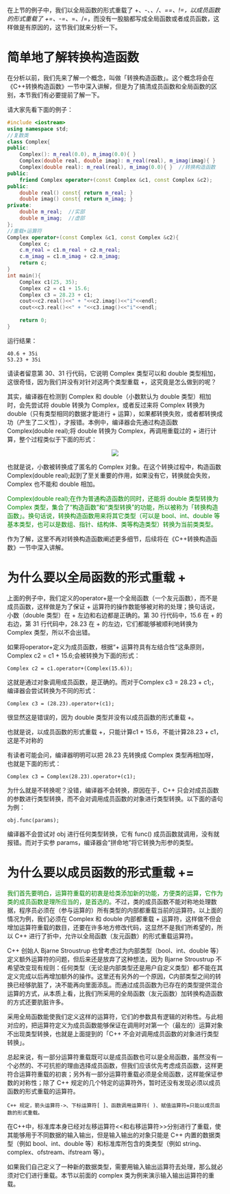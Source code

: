 在上节的例子中，我们以全局函数的形式重载了 +、-、*、/、==、!=，以成员函数的形式重载了 +=、-=、*=、/=，而没有一股脑都写成全局函数或者成员函数，这样做是有原因的，这节我们就来分析一下。

# 简单地了解转换构造函数

在分析以前，我们先来了解一个概念，叫做「转换构造函数」。这个概念将会在《C++转换构造函数》一节中深入讲解，但是为了搞清成员函数和全局函数的区别，本节我们有必要提前了解一下。

请大家先看下面的例子：

```c++
#include <iostream>
using namespace std;
//复数类
class Complex{
public:
    Complex(): m_real(0.0), m_imag(0.0){ }
    Complex(double real, double imag): m_real(real), m_imag(imag){ }
    Complex(double real): m_real(real), m_imag(0.0){ }  //转换构造函数
public:
    friend Complex operator+(const Complex &c1, const Complex &c2);
public:
    double real() const{ return m_real; }
    double imag() const{ return m_imag; }
private:
    double m_real;  //实部
    double m_imag;  //虚部
};
//重载+运算符
Complex operator+(const Complex &c1, const Complex &c2){
    Complex c;
    c.m_real = c1.m_real + c2.m_real;
    c.m_imag = c1.m_imag + c2.m_imag;
    return c;
}
int main(){
    Complex c1(25, 35);
    Complex c2 = c1 + 15.6;
    Complex c3 = 28.23 + c1;
    cout<<c2.real()<<" + "<<c2.imag()<<"i"<<endl;
    cout<<c3.real()<<" + "<<c3.imag()<<"i"<<endl;
   
    return 0;
}
```

运行结果：

    40.6 + 35i
    53.23 + 35i

请读者留意第 30、31 行代码，它说明 Complex 类型可以和 double 类型相加，这很奇怪，因为我们并没有对针对这两个类型重载 +，这究竟是怎么做到的呢？

其实，编译器在检测到 Complex 和 double（小数默认为 double 类型）相加时，会先尝试将 double 转换为 Complex，或者反过来将 Complex 转换为 double（只有类型相同的数据才能进行 + 运算），如果都转换失败，或者都转换成功（产生了二义性），才报错。本例中，编译器会先通过构造函数Complex(double real);将 double 转换为 Complex，再调用重载过的 + 进行计算，整个过程类似于下面的形式：

<div align="center"><img src="https://img1.imgtp.com/2023/09/01/c5doZiLi.png"></div>

也就是说，小数被转换成了匿名的 Complex 对象。在这个转换过程中，构造函数Complex(double real);起到了至关重要的作用，如果没有它，转换就会失败，Complex 也不能和 double 相加。

<font color="green">Complex(double real);在作为普通构造函数的同时，还能将 double 类型转换为 Complex 类型，集合了“构造函数”和“类型转换”的功能，所以被称为「转换构造函数」。换句话说，转换构造函数用来将其它类型（可以是 bool、int、double 等基本类型，也可以是数组、指针、结构体、类等构造类型）转换为当前类类型。</font>

作为了解，这里不再对转换构造函数阐述更多细节，后续将在《C++转换构造函数》一节中深入讲解。

# 为什么要以全局函数的形式重载 +

上面的例子中，我们定义的operator+是一个全局函数（一个友元函数），而不是成员函数，这样做是为了保证 + 运算符的操作数能够被对称的处理；换句话说，小数（double 类型）在 + 左边和右边都是正确的。第 30 行代码中，15.6 在 + 的右边，第 31 行代码中，28.23 在 + 的左边，它们都能够被顺利地转换为 Complex 类型，所以不会出错。

如果将operator+定义为成员函数，根据“+ 运算符具有左结合性”这条原则，Complex c2 = c1 + 15.6;会被转换为下面的形式：

    Complex c2 = c1.operator+(Complex(15.6));

这就是通过对象调用成员函数，是正确的。而对于Complex c3 = 28.23 + c1;，编译器会尝试转换为不同的形式：

    Complex c3 = (28.23).operator+(c1);

很显然这是错误的，因为 double 类型并没有以成员函数的形式重载 +。

也就是说，以成员函数的形式重载 +，只能计算c1 + 15.6，不能计算28.23 + c1，这是不对称的

有读者可能会问，编译器明明可以把 28.23 先转换成 Complex 类型再相加呀，也就是下面的形式：

    Complex c3 = Complex(28.23).operator+(c1);

为什么就是不转换呢？没错，编译器不会转换，原因在于，C++ 只会对成员函数的参数进行类型转换，而不会对调用成员函数的对象进行类型转换。以下面的语句为例：

    obj.func(params);

编译器不会尝试对 obj 进行任何类型转换，它有 func() 成员函数就调用，没有就报错。而对于实参 params，编译器会“拼命地”将它转换为形参的类型。

# 为什么要以成员函数的形式重载 +=
<font color="green">我们首先要明白，运算符重载的初衷是给类添加新的功能，方便类的运算，它作为类的成员函数是理所应当的，是首选的。</font>不过，类的成员函数不能对称地处理数据，程序员必须在（参与运算的）所有类型的内部都重载当前的运算符。以上面的情况为例，我们必须在 Complex 和 double 内部都重载 + 运算符，这样做不但会增加运算符重载的数目，还要在许多地方修改代码，这显然不是我们所希望的，所以 C++ 进行了折中，允许以全局函数（友元函数）的形式重载运算符。

C++ 创始人 Bjarne Stroustrup 也曾考虑过为内部类型（bool、int、double 等）定义额外运算符的问题，但后来还是放弃了这种想法，因为 Bjarne Stroustrup 不希望改变现有规则：任何类型（无论是内部类型还是用户自定义类型）都不能在其定义完成以后再增加额外的操作。这里还有另外的一个原因，C内部类型之间的转换已经够肮脏了，决不能再向里面添乱。而通过成员函数为已存在的类型提供混合运算的方式，从本质上看，比我们所采用的全局函数（友元函数）加转换构造函数的方式还要肮脏许多。

采用全局函数能使我们定义这样的运算符，它们的参数具有逻辑的对称性。与此相对应的，把运算符定义为成员函数能够保证在调用时对第一个（最左的）运算对象不出现类型转换，也就是上面提到的「C++ 不会对调用成员函数的对象进行类型转换」。

总起来说，有一部分运算符重载既可以是成员函数也可以是全局函数，虽然没有一个必然的、不可抗拒的理由选择成员函数，但我们应该优先考虑成员函数，这样更符合运算符重载的初衷；另外有一部分运算符重载必须是全局函数，这样能保证参数的对称性；除了 C++ 规定的几个特定的运算符外，暂时还没有发现必须以成员函数的形式重载的运算符。

    C++ 规定，箭头运算符->、下标运算符[ ]、函数调用运算符( )、赋值运算符=只能以成员函数的形式重载。

在C++中，标准库本身已经对左移运算符<<和右移运算符>>分别进行了重载，使其能够用于不同数据的输入输出，但是输入输出的对象只能是 C++ 内置的数据类型（例如 bool、int、double 等）和标准库所包含的类类型（例如 string、complex、ofstream、ifstream 等）。

如果我们自己定义了一种新的数据类型，需要用输入输出运算符去处理，那么就必须对它们进行重载。本节以前面的 complex 类为例来演示输入输出运算符的重载。

